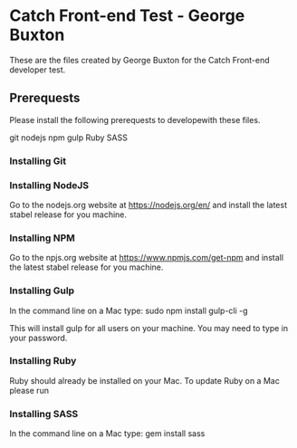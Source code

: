 # Catch Front-end Test - George Buxton

These are the files created by George Buxton for the Catch Front-end developer test.

## Prerequests
Please install the following prerequests to developewith these files.

git
nodejs
npm
gulp
Ruby 
SASS

### Installing Git


### Installing NodeJS
 Go to the nodejs.org website at https://nodejs.org/en/ and install the latest stabel release for you machine. 

### Installing NPM
Go to the npjs.org website at  https://www.npmjs.com/get-npm and install the latest stabel release for you machine. 

### Installing Gulp
In the command line on a Mac type: 
sudo npm install gulp-cli -g

This will install gulp for all users on your machine.
You may need to type in your password.

### Installing Ruby

Ruby should already be installed on your Mac. To update Ruby on a Mac please run 


### Installing SASS

In the command line on a Mac type: 
gem install sass